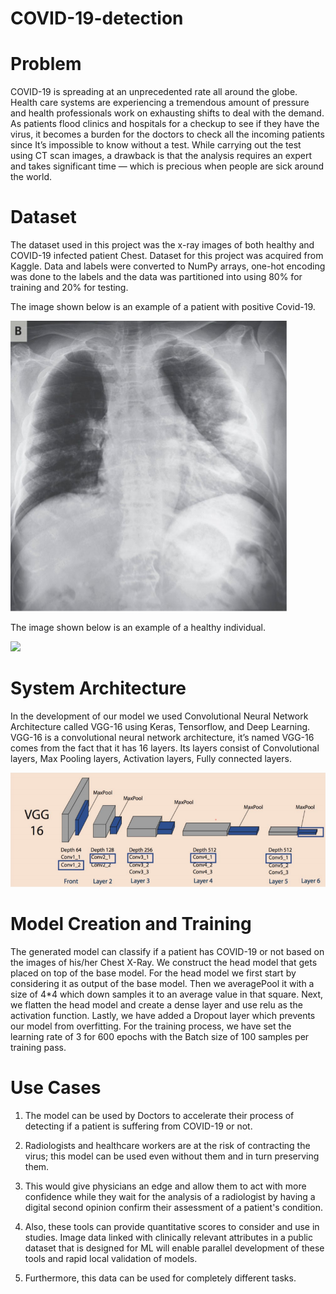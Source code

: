 # COVID-19-detection

# Problem
COVID-19 is spreading at an unprecedented rate all around the globe. Health care systems are experiencing a tremendous amount of pressure and health professionals work on exhausting shifts to deal with the demand. As patients flood clinics and hospitals for a checkup to see if they have the virus, it becomes a burden for the doctors to check all the incoming patients since It’s impossible to know without a test. While carrying out the test using CT scan images, a drawback is that the analysis requires an expert and takes significant time — which is precious when people are sick around the world.

# Dataset
The dataset used in this project was the x-ray images of both healthy and COVID-19 infected patient Chest. Dataset for this project was acquired from Kaggle. Data and labels were converted to NumPy arrays, one-hot encoding was
done to the labels and the data was partitioned into using 80% for training
and 20% for testing.

The image shown below is an example of a patient with positive Covid-19.

![](images/posCovid-19.png)

The image shown below is an example of a healthy individual.

![](images/.png)

# System Architecture
In the development of our model we used Convolutional Neural Network
Architecture called VGG-16 using Keras, Tensorflow, and Deep Learning.
VGG-16 is a convolutional neural network architecture, it’s named VGG-16
comes from the fact that it has 16 layers. Its layers consist of Convolutional
layers, Max Pooling layers, Activation layers, Fully connected layers.

![](images/archi.png)

# Model Creation and Training
The generated model can classify if a patient has COVID-19 or not based on the
images of his/her Chest X-Ray. We construct the head model that gets placed on
top of the base model. For the head model we first start by considering it as
output of the base model. Then we averagePool it with a size of 4*4 which down
samples it to an average value in that square. Next, we flatten the head model
and create a dense layer and use relu as the activation function. Lastly, we have
added a Dropout layer which prevents our model from overfitting.
For the training process, we have set the learning rate of 3 for 600 epochs with
the Batch size of 100 samples per training pass.

# Use Cases
1. The model can be used by Doctors to accelerate their process of detecting
if a patient is suffering from COVID-19 or not.
2. Radiologists and healthcare workers are at the risk of contracting the
virus; this model can be used even without them and in turn preserving
them.

3. This would give physicians an edge and allow them to act with more
confidence while they wait for the analysis of a radiologist by having a
digital second opinion confirm their assessment of a patient's condition.

4. Also, these tools can provide quantitative scores to consider and use in
studies. Image data linked with clinically relevant attributes in a public
dataset that is designed for ML will enable parallel development of these
tools and rapid local validation of models.
5. Furthermore, this data can be used for completely different tasks.

